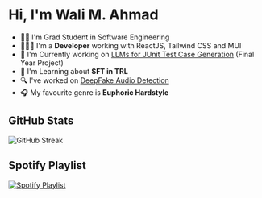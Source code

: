 # Hi, I'm Wali M. Ahmad

- 🧑‍🎓 I'm Grad Student in Software Engineering
- 👨🏻‍💻 I'm a **Developer** working with ReactJS, Tailwind CSS and MUI
- 🔭 I'm Currently working on [LLMs for JUnit Test Case Generation](https://github.com/WaliMuhammadAhmad/sft) (Final Year Project)
- 🌱 I'm Learning about **SFT in TRL**
- 🔍 I've worked on [DeepFake Audio Detection](https://github.com/MarkHershey/AudioDeepFakeDetection.git)
- 🎧 My favourite genre is **Euphoric Hardstyle**

## GitHub Stats

![GitHub Streak](https://github-readme-streak-stats.herokuapp.com/?user=WaliMuhammadAhmad&theme=vision-friendly-dark&hide_border=true)

## Spotify Playlist

[![Spotify Playlist](https://my.microsoftpersonalcontent.com/personal/a50c5a49626fbc72/_layouts/15/download.aspx?UniqueId=02c0429a-3340-4f2e-83ec-97a662e4e771&Translate=false&tempauth=v1e.eyJzaXRlaWQiOiI0ZGM0N2NmOS1mZTUwLTRlN2UtYjI0ZS02OWE3YmVlZWFiNTQiLCJhcHBpZCI6IjAwMDAwMDAwLTAwMDAtMDAwMC0wMDAwLTAwMDA0ODE3MTBhNCIsImF1ZCI6IjAwMDAwMDAzLTAwMDAtMGZmMS1jZTAwLTAwMDAwMDAwMDAwMC9teS5taWNyb3NvZnRwZXJzb25hbGNvbnRlbnQuY29tQDkxODgwNDBkLTZjNjctNGM1Yi1iMTEyLTM2YTMwNGI2NmRhZCIsImV4cCI6IjE3Mzg0Nzg3MTEifQ.MBTmvQR4VM5TeUWdgBhvpd6r9bEUSb1W4srOY9VhlRkG107eRt7UyQpm3v9Z4BqqQ25UnOkYppGPBqyZp7M5x74JScCFf1RSQ0OQZMB0r59OnFEBsOEKTG4OWsFSG1udKrSRXvZcKPREUohB3oino_qrJQ4s7KkkYF_IKvXcSOcxQIrXR8V0wGUKsvi0ewq2SLZXcmWZQjeLgLj6C1W0wxj79xZt0TWlP_5jYGOEKtsAz7xQYtiv0epoTkaLRFIWXtolqXxW4VDG8mK6CraXyv05TEya_cHmmv9puiGRnalqCrbtKlIWbQYqaAVvt6hkylWP01SJJ9yA0zkgW49doiD3E3S8clg-wGTBW9c8fXg-9cRKHVXc-lcN-xyGv0Hh-B6FlLvtKmqdLV1Vt5aGhFYvJ7-T8U8_sy4CE5JoZnA.F8Vab-sRgZnNwWLWIjKXDXBMd39ny2Ns5vPhSh7cPWw&ApiVersion=2.0)](https://open.spotify.com/playlist/37i9dQZF1EphDrQMQSTYiQ?si=f4d24c8f42a94ee4)
